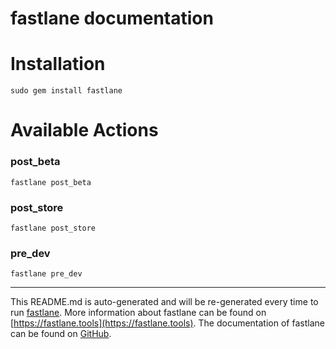 fastlane documentation
================
# Installation
```
sudo gem install fastlane
```
# Available Actions
### post_beta
```
fastlane post_beta
```

### post_store
```
fastlane post_store
```

### pre_dev
```
fastlane pre_dev
```


----

This README.md is auto-generated and will be re-generated every time to run [fastlane](https://fastlane.tools).
More information about fastlane can be found on [https://fastlane.tools](https://fastlane.tools).
The documentation of fastlane can be found on [GitHub](https://github.com/fastlane/fastlane/tree/master/fastlane).